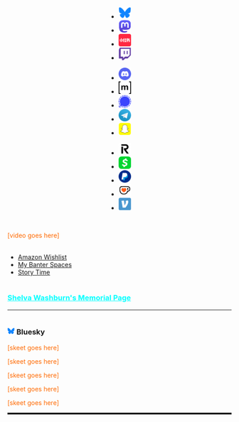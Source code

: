 <script src="https://www.gstatic.com/firebasejs/5.1.0/firebase-app.js"></script>
<script src="https://www.gstatic.com/firebasejs/5.1.0/firebase-database.js"></script>
<script src="/assets/js/home.js"></script>
<script src="/assets/js/hash-redirect.js"></script>
<section>
	<div class="holder center" style="width:fit-content; margin-right:auto; margin-left:auto; padding:0;">
		<nav>
			<ul>
				<li><a href="https://bsky.app/profile/rev.lunar.gay" target="_blank"><img src="/assets/img/app/bluesky.png" alt="Bluesky icon" style="width:2em; height:2em;"></a></li>
				<li><a href="https://mas.to/@lunar" rel="me" target="_blank"><img src="/assets/img/app/mastodon.png" alt="Mastodon icon" style="width:2em; height:2em;"></a></li>
				<li><a href="https://www.xiaohongshu.com/user/profile/6786c8a9000000000803d33d?xsec_token=YBU4DoMSwaisuAVPhnAaARuMP3Dndjre1sHds6eEeUSQ0=" target="_blank"><img src="/assets/img/app/xiaohongshu.png" alt="Xiaohongshu icon" style="width:2em; height:2em;"></a></li>
				<li><a href="https://www.twitch.tv/rev_lunar" target="_blank"><img src="/assets/img/app/twitch.png" alt="Twitch icon" style="width:2em; height:2em;"></a></li>
			</ul>
		</nav>
	</div>
	<div class="holder center" style="width:fit-content; margin-right:auto; margin-left:auto; padding:0;">
		<nav>
			<ul>
				<li><a href="https://discordapp.com/users/206291426932293634" target="_blank"><img src="/assets/img/app/discord.png" alt="Discord icon" style="width:2em; height:2em;"></a></li>
				<li><a href="https://matrix.to/#/@rev_lunar:matrix.org" target="_blank"><img src="/assets/img/app/matrix.png" alt="Matrix icon" style="width:2em; height:2em;"></a></li>
				<li><a href="https://signal.me/#eu/5wVHt-6sC3it1B4v4usgevbr8WQkYQEEG6h4ZkBmX45Qqwr4fTFJubT4UMPv2M3z" target="_blank"><img src="/assets/img/app/signal.png" alt="Signal icon" style="width:2em; height:2em;"></a></li>
				<li><a href="https://t.me/Rev_Lunar" target="_blank"><img src="/assets/img/app/telegram.png" alt="Telegram icon" style="width:2em; height:2em;"></a></li>
				<li><a href="https://www.snapchat.com/add/rev_lunar" target="_blank"><img src="/assets/img/app/snapchat.png" alt="Snapchat icon" style="width:2em; height:2em;"></a></li>
			</ul>
		</nav>
	</div>
	<div class="holder center" style="width:fit-content; margin-right:auto; margin-left:auto; padding:0;">
		<nav>
			<ul>
				<li><a href="https://revolut.me/revlunar" target="_blank"><img src="/assets/img/app/revolut.png" alt="Revolut icon" style="width:2em; height:2em;"></a></li>
				<li><a href="https://cash.app/$revlunar" target="_blank"><img src="/assets/img/app/cashapp.png" alt="Cashapp icon" style="width:2em; height:2em;"></a></li>
				<li><a href="https://www.paypal.me/lunartiger" target="_blank"><img src="/assets/img/app/paypal.png" alt="PayPal icon" style="width:2em; height:2em;"></a></li>
				<li><a href="https://ko-fi.com/rev_lunar" target="_blank"><img src="/assets/img/app/kofi.png" alt="KoFi icon" style="width:2em; height:2em;"></a></li>
				<li><a href="https://account.venmo.com/u/rev_lunar" target="_blank"><img src="/assets/img/app/venmo.png" alt="Venmo icon" style="width:2em; height:2em;"></a></li>
			</ul>
		</nav>
	</div>
	<iframe id="musicembed" allow="encrypted-media" class="jsstuff" style="max-width:100%;height:0px;width:0px;border: 0px" allowfullscreen="true"></iframe>
	<noscript><p style="color:#ff6900">[video goes here]</p></noscript>
	<hr style="height:4px; visibility:hidden;" class="jsstuff">
	<div class="holder center">
		<nav>
			<ul>
				<li><a href="https://www.amazon.com/hz/wishlist/ls/3BFK7H90M9CFT" id="amazon-wishlist" target="_blank">Amazon Wishlist</a></li>
				<li><a href="https://rev.lunar.gay/banter" id="banter-spaces">My Banter Spaces</a></li>
				<li><a href="https://story-time.bant.ing">Story Time</a></li>
			</ul>
		</nav>
	</div>
	<div id="mom" class="holder center">
		<h3 style="padding-top: 1em;"><a href="/mom" style="color:#0ff;">Shelva Washburn's Memorial Page</a></h3>
	</div>
	<hr>
	<h3 style="padding-top: 1em;"><a href="https://bsky.app/profile/rev.lunar.gay" target="_blank"><img src="/assets/img/app/bluesky.png" alt="Bluesky icon" style="width:1em; height:1em;"></a> Bluesky</h3>
	<script type="module" src="https://cdn.jsdelivr.net/npm/bsky-embed/dist/bsky-embed.es.js" async></script>
	<bsky-embed username="rev.lunar.gay" mode="dark" limit="5" style="text-align:left;"></bsky-embed>
	<noscript>
		<p style="color:#ff6900">[skeet goes here]</p>
		<p style="color:#ff6900">[skeet goes here]</p>
		<p style="color:#ff6900">[skeet goes here]</p>
		<p style="color:#ff6900">[skeet goes here]</p>
		<p style="color:#ff6900">[skeet goes here]</p>
	</noscript>
	<hr style="height:4px;">
	<!--<div id="mastodon" class="holder center" style="padding: 8px 1% 0;">
		<iframe id="mastodon-feed" allowfullscreen sandbox="allow-top-navigation allow-scripts" width="98%" height="569" style="max-width:369;" src="https://www.mastofeed.com/apiv2/feed?userurl=https%3A%2F%2Fmas.to%2Fusers%2Flunar&theme=dark&size=77&header=false&replies=false&boosts=true"></iframe>
		<p style="font-size:10px;"><a rel="me" href="https://mas.to/@lunar" target="_blank" id="mastodon-link" data-parent="social">open full timeline</a></p>
	</div>-->
	<div id="messageembed" class="holder center jsstuff"></div>
	<!--
		<div id="lunar-location" class="holder center"></div>
		<hr style="height:4px; visibility:hidden;">
		<script src="https://mas.to/embed.js" async="async"></script>
	<!---->
</section>
<script>(()=>{const a = document.getElementById('navhome'); if(!!a){a.style.backgroundColor = "#077"};})();</script>